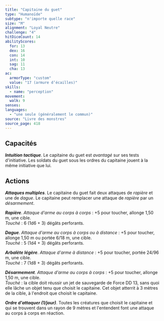 ```yaml
---
title: "Capitaine du guet"
type: "Humanoïde"
subtype: "n'importe quelle race"
size: "M"
alignment: "Loyal Neutre"
challenge: "4"
hitDiceCount: 14
abilityScores:
  for: 13
  dex: 16
  con: 14
  int: 10
  sag: 11
  cha: 13
ac:
  armorType: "custom"
  value: "17 (armure d’écailles)"
skills:
  - name: "perception"
movement:
  walk: 9
senses:
languages:
  - "une seule (généralement le commun)"
source: "Livre des monstres"
source_page: 418
---
```

## Capacités
_**Intuition tactique**_. Le capitaine du guet est _avantagé_ sur ses tests d'initiative. Les soldats du guet sous les ordres du capitaine jouent à la même initiative que lui.

## Actions
_**Attaques multiples**_. Le capitaine du guet fait deux attaques de _rapière_ et une de _dague_. Le capitaine peut remplacer une attaque de _rapière_ par un _désarmement_.

_**Rapière**_. _Attaque d'arme au corps à corps_ : +5 pour toucher, allonge 1,50 m, une cible.  
_Touché_ : 6 (1d6 + 3) dégâts perforants.

_**Dague**_. _Attaque d'arme au corps à corps ou à distance_ : +5 pour toucher, allonge 1,50 m ou portée 6/18 m, une cible.  
_Touché_ : 5 (1d4 + 3) dégâts perforants.

_**Arbalète légère**_. _Attaque d'arme à distance_ : +5 pour toucher, portée 24/96 m, une cible.  
_Touché_ : 7 (1d8 + 3) dégâts perforants.

_**Désarmement**_. _Attaque d'arme au corps à corps_ : +5 pour toucher, allonge 1,50 m, une cible.  
_Touché_ : la cible doit réussir un jet de sauvegarde de Force DD 13, sans quoi elle lâche un objet tenu que choisit le capitaine. Cet objet atterrit à 3 mètres de la cible, à l'endroit que choisit le capitaine.

_**Ordre d'attaquer (1/jour)**_. Toutes les créatures que choisit le capitaine et qui se trouvent dans un rayon de 9 mètres et l'entendent font une attaque au corps à corps en réaction.
